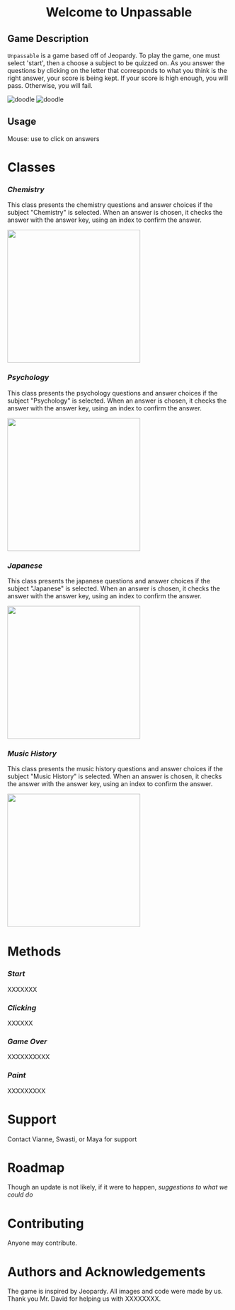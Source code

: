 <h1 align="center">Welcome to Unpassable</h1>
<p align="center">
 
## Game Description

`Unpassable` is a game based off of Jeopardy. To play the game, one must select 'start', then a choose a subject to be quizzed on. As you answer the questions by clicking on the letter that corresponds to what you think is the right answer, your score is being kept. If your score is high enough, you will pass. Otherwise, you will fail.

 ![doodle](start.gif)
 ![doodle](subjects.gif)

 
## Usage

  Mouse: use to click on answers

# Classes
### ***Chemistry***
This class presents the chemistry questions and answer choices if the subject "Chemistry" is selected. When an answer is chosen, it checks the answer with the answer key, using an index to confirm the answer.

 <img src="https://github.com/bubbles232/unpassable/blob/main/chemistry.png" width="300" height="300">
 
### ***Psychology***
This class presents the psychology questions and answer choices if the subject "Psychology" is selected. When an answer is chosen, it checks the answer with the answer key, using an index to confirm the answer.

 <img src="https://github.com/bubbles232/unpassable/blob/main/psych.png" width="300" height="300">

### ***Japanese***
This class presents the japanese questions and answer choices if the subject "Japanese" is selected. When an answer is chosen, it checks the answer with the answer key, using an index to confirm the answer.

 <img src="https://github.com/bubbles232/unpassable/blob/main/japanese.png" width="300" height="300">
 
### ***Music History***
This class presents the music history questions and answer choices if the subject "Music History" is selected. When an answer is chosen, it checks the answer with the answer key, using an index to confirm the answer.
 
 <img src="https://github.com/bubbles232/unpassable/blob/main/music%20history.png" width="300" height="300">
 
# Methods
### ***Start***
XXXXXXX

### ***Clicking***
XXXXXX
 
### ***Game Over***
XXXXXXXXXX

### ***Paint***
XXXXXXXXX

# Support
Contact Vianne, Swasti, or Maya for support
 
# Roadmap
 Though an update is not likely, if it were to happen, *suggestions to what we could do*

 
# Contributing
 Anyone may contribute.
 
# Authors and Acknowledgements
The game is inspired by Jeopardy. All images and code were made by us. Thank you Mr. David for helping us with XXXXXXXX.
